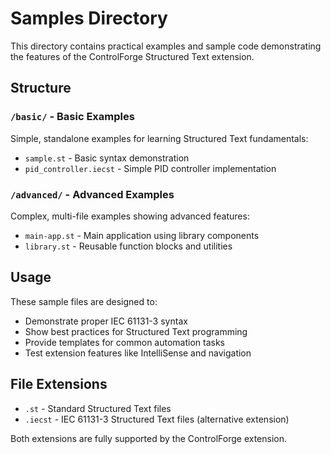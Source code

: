 # Samples Directory

This directory contains practical examples and sample code demonstrating the features of the ControlForge Structured Text extension.

## Structure

### `/basic/` - Basic Examples
Simple, standalone examples for learning Structured Text fundamentals:
- `sample.st` - Basic syntax demonstration
- `pid_controller.iecst` - Simple PID controller implementation

### `/advanced/` - Advanced Examples  
Complex, multi-file examples showing advanced features:
- `main-app.st` - Main application using library components
- `library.st` - Reusable function blocks and utilities

## Usage

These sample files are designed to:
- Demonstrate proper IEC 61131-3 syntax
- Show best practices for Structured Text programming
- Provide templates for common automation tasks
- Test extension features like IntelliSense and navigation

## File Extensions
- `.st` - Standard Structured Text files
- `.iecst` - IEC 61131-3 Structured Text files (alternative extension)

Both extensions are fully supported by the ControlForge extension.
